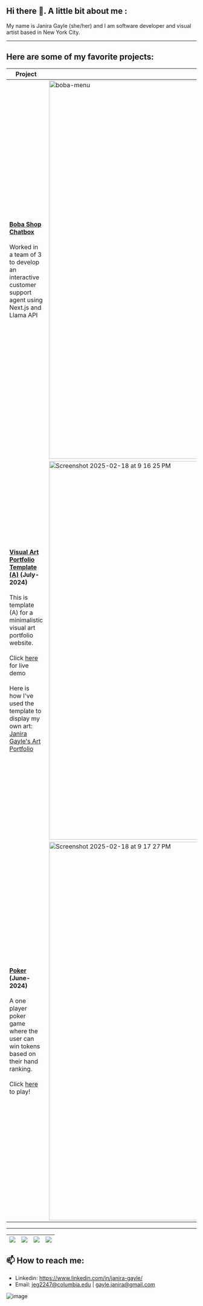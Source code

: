 ## Hi there 👋. A little bit about me :
My name is Janira Gayle (she/her) and I am software developer and visual artist based in New York City. 

---

## Here are some of my favorite projects:
| **Project** | **Preview** |
| - | - |
| **[Boba Shop Chatbox](https://github.com/janiragayle/boba-chatbox?tab=readme-ov-file)** <br><br>Worked in a team of 3 to develop an interactive customer support agent using Next.js and Llama API| <img width="1000" alt="boba-menu" src="https://github.com/user-attachments/assets/3ee0831d-05d3-4f88-a5a2-0101edae91d6" /> |
| **[Visual Art Portfolio Template (A)](https://github.com/janiragayle/art-portfolio-a) (July-2024)** <br><br>This is template (A) for a minimalistic visual art portfolio website. <br><br>Click [here](https://art-portfolio-a.netlify.app) for live demo <br><br> Here is how I've used the template to display my own art: [Janira Gayle's Art Portfolio](https://janiragayle.com/Art/index.html)| <img width="1000" alt="Screenshot 2025-02-18 at 9 16 25 PM" src="https://github.com/user-attachments/assets/a0544545-3490-47cb-9fd1-ac4df3720faa" /> |
| **[Poker](https://github.com/janiragayle/Poker) (June-2024)** <br><br>A one player poker game where the user can win tokens based on their hand ranking. <br><br>Click [here](https://poker-jg.netlify.app) to play! | <img width="1000" alt="Screenshot 2025-02-18 at 9 17 27 PM" src="https://github.com/user-attachments/assets/387198a8-7e99-41bd-a175-dd2eac40c0d2" /> |

---

| <img src="https://img.shields.io/badge/JavaScript-ES6%2B-yellow?logo=javascript" /> | <img src="https://img.shields.io/badge/HTML5-E34F26?logo=html5&logoColor=fff" /> | <img src="https://img.shields.io/badge/CSS3-1572B6?logo=css3&logoColor=fff" /> | <img src="https://img.shields.io/badge/Next.js-000000?logo=next.js&logoColor=fff" /> | 
| - | - | - | - |

## 📫 How to reach me: 
- Linkedin: https://www.linkedin.com/in/janira-gayle/
- Email: jeg2247@columbia.edu | gayle.janira@gmail.com
  
![image](https://github.com/user-attachments/assets/48b5acf8-ee48-4103-a30c-21abd1a9812f)


<!--
  
## 🔭 I’m currently working on ...
###  [Rate My Professor Chatbox](https://github.com/cindyweng18/rmp-ai-assistant)
- Implemented a web scraper that automatically extracts data from Rate my Professor and upsert to a Pinecone index, integrated with a RAG pipeline using LangChain and OpenAI GPT-4o to get up-to-date and relevant answers to user queries. *currently uses mock data
###  [Flashcard Generator](https://github.com/cindyweng18/flashcard-saas)
- Collaborated with 3 engineers to build and deploy a SaaS product that generates dynamic flashcards based on any topic using the Llama 3.1 LLM via the Groq API, integrated a paywall and custom pricing plans using the Stripe API

###  [South American Recipe Catalogue]()
- A Latin American recipe website that acts as a multi-generational database to preserve cultural dishes.
  
**Motivations:** Immigration and language barriers between generations often result in many unwritten recipes being lost. I want to create a digital database and community that allows Latin Americans and Carribbean families to perserve their family recipes while also being able to engage with recpies from other families. 

## 👩🏽‍💻 I just finished ...
###  [Visual Art Portfolio Template (A)](https://github.com/janiragayle/art-portfolio-a) (July-2024)
- This is template (A) for a minimalistic visual art portfolio website.
- Click [here](https://art-portfolio-a.netlify.app) to preview the template!
- Heres how I've used the template to display my own art: [Janira Gayle's Art Portfolio](https://janiragayle.com/Art/index.html)

**Motivations**: It is important for visual artist to have a portfolio website to show their work. However, it can be very difficult to find an affordable and efficent design. This template is simple and straight to the point, perfect for any visual artist who wants to quickly display their art work.
###  [Pantry Tracker]()

###  [Affirmations Digital Clock](https://github.com/janiragayle/Affirmations-Clock) (April-2024)
- A digital clock that provides a short definition of every angel number it hits!

-->

<!--
**janiragayle/JaniraGayle** is a ✨ _special_ ✨ repository because its `README.md` (this file) appears on your GitHub profile.

Here are some ideas to get you started:

- 🔭 I’m currently working on ...
- 🌱 I’m currently learning ...
- 👯 I’m looking to collaborate on ...
- 🤔 I’m looking for help with ...
- 💬 Ask me about ...
- 📫 How to reach me: ...
- 😄 Pronouns: ...
- ⚡ Fun fact: ...
-->
